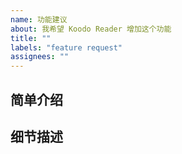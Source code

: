 ```yaml
---
name: 功能建议
about: 我希望 Koodo Reader 增加这个功能
title: ""
labels: "feature request"
assignees: ""
---
```


<!--
  - 请勿重复提交已在开发计划中的需求：https://www.notion.so/troyeguo/215baeda57804fd29dbb0e91d1e6a021?v=360c00183d944b598668f34c255edfd7
  - 请勿在一个issue里提多个需求
-->

## 简单介绍

<!-- 对该需求的简单描述，再次强调不要重复提交已在开发计划中的需求 -->

## 细节描述

<!-- 对该需求的细节描述 -->
